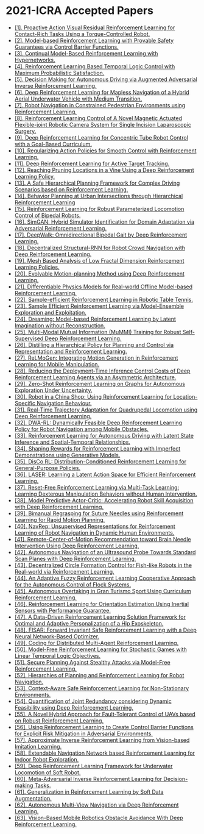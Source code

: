 # 2021-ICRA Accepted Papers

 - [[1]. Proactive Action Visual Residual Reinforcement Learning for Contact-Rich Tasks Using a Torque-Controlled Robot.](https://doi.org/10.1109/ICRA48506.2021.9561162)
 - [[2]. Model-based Reinforcement Learning with Provable Safety Guarantees via Control Barrier Functions.](https://doi.org/10.1109/ICRA48506.2021.9561253)
 - [[3]. Continual Model-Based Reinforcement Learning with Hypernetworks.](https://doi.org/10.1109/ICRA48506.2021.9560793)
 - [[4]. Reinforcement Learning Based Temporal Logic Control with Maximum Probabilistic Satisfaction.](https://doi.org/10.1109/ICRA48506.2021.9561903)
 - [[5]. Decision Making for Autonomous Driving via Augmented Adversarial Inverse Reinforcement Learning.](https://doi.org/10.1109/ICRA48506.2021.9560907)
 - [[6]. Deep Reinforcement Learning for Mapless Navigation of a Hybrid Aerial Underwater Vehicle with Medium Transition.](https://doi.org/10.1109/ICRA48506.2021.9561188)
 - [[7]. Robot Navigation in Constrained Pedestrian Environments using Reinforcement Learning.](https://doi.org/10.1109/ICRA48506.2021.9560893)
 - [[8]. Reinforcement Learning Control of A Novel Magnetic Actuated Flexible-joint Robotic Camera System for Single Incision Laparoscopic Surgery.](https://doi.org/10.1109/ICRA48506.2021.9560927)
 - [[9]. Deep Reinforcement Learning for Concentric Tube Robot Control with a Goal-Based Curriculum.](https://doi.org/10.1109/ICRA48506.2021.9561620)
 - [[10]. Regularizing Action Policies for Smooth Control with Reinforcement Learning.](https://doi.org/10.1109/ICRA48506.2021.9561138)
 - [[11]. Deep Reinforcement Learning for Active Target Tracking.](https://doi.org/10.1109/ICRA48506.2021.9561258)
 - [[12]. Reaching Pruning Locations in a Vine Using a Deep Reinforcement Learning Policy.](https://doi.org/10.1109/ICRA48506.2021.9562075)
 - [[13]. A Safe Hierarchical Planning Framework for Complex Driving Scenarios based on Reinforcement Learning.](https://doi.org/10.1109/ICRA48506.2021.9561195)
 - [[14]. Behavior Planning at Urban Intersections through Hierarchical Reinforcement Learning](https://doi.org/10.1109/ICRA48506.2021.9561095)
 - [[15]. Reinforcement Learning for Robust Parameterized Locomotion Control of Bipedal Robots.](https://doi.org/10.1109/ICRA48506.2021.9560769)
 - [[16]. SimGAN: Hybrid Simulator Identification for Domain Adaptation via Adversarial Reinforcement Learning.](https://doi.org/10.1109/ICRA48506.2021.9561731)
 - [[17]. DeepWalk: Omnidirectional Bipedal Gait by Deep Reinforcement Learning.](https://doi.org/10.1109/ICRA48506.2021.9561717)
 - [[18]. Decentralized Structural-RNN for Robot Crowd Navigation with Deep Reinforcement Learning.](https://doi.org/10.1109/ICRA48506.2021.9561595)
 - [[19]. Mesh Based Analysis of Low Fractal Dimension Reinforcement Learning Policies.](https://doi.org/10.1109/ICRA48506.2021.9561874)
 - [[20]. Evolvable Motion-planning Method using Deep Reinforcement Learning.](https://doi.org/10.1109/ICRA48506.2021.9561602)
 - [[21]. Differentiable Physics Models for Real-world Offline Model-based Reinforcement Learning.](https://doi.org/10.1109/ICRA48506.2021.9561805)
 - [[22]. Sample-efficient Reinforcement Learning in Robotic Table Tennis.](https://doi.org/10.1109/ICRA48506.2021.9560764)
 - [[23]. Sample Efficient Reinforcement Learning via Model-Ensemble Exploration and Exploitation.](https://doi.org/10.1109/ICRA48506.2021.9561842)
 - [[24]. Dreaming: Model-based Reinforcement Learning by Latent Imagination without Reconstruction.](https://doi.org/10.1109/ICRA48506.2021.9560734)
 - [[25]. Multi-Modal Mutual Information (MuMMI) Training for Robust Self-Supervised Deep Reinforcement Learning.](https://doi.org/10.1109/ICRA48506.2021.9561187)
 - [[26]. Distilling a Hierarchical Policy for Planning and Control via Representation and Reinforcement Learning.](https://doi.org/10.1109/ICRA48506.2021.9561017)
 - [[27]. ReLMoGen: Integrating Motion Generation in Reinforcement Learning for Mobile Manipulation.](https://doi.org/10.1109/ICRA48506.2021.9561315)
 - [[28]. Reducing the Deployment-Time Inference Control Costs of Deep Reinforcement Learning Agents via an Asymmetric Architecture.](https://doi.org/10.1109/ICRA48506.2021.9562026)
 - [[29]. Zero-Shot Reinforcement Learning on Graphs for Autonomous Exploration Under Uncertainty.](https://doi.org/10.1109/ICRA48506.2021.9561917)
 - [[30]. Robot in a China Shop: Using Reinforcement Learning for Location-Specific Navigation Behaviour.](https://doi.org/10.1109/ICRA48506.2021.9561545)
 - [[31]. Real-Time Trajectory Adaptation for Quadrupedal Locomotion using Deep Reinforcement Learning.](https://doi.org/10.1109/ICRA48506.2021.9561639)
 - [[32]. DWA-RL: Dynamically Feasible Deep Reinforcement Learning Policy for Robot Navigation among Mobile Obstacles.](https://doi.org/10.1109/ICRA48506.2021.9561462)
 - [[33]. Reinforcement Learning for Autonomous Driving with Latent State Inference and Spatial-Temporal Relationships.](https://doi.org/10.1109/ICRA48506.2021.9562006)
 - [[34]. Shaping Rewards for Reinforcement Learning with Imperfect Demonstrations using Generative Models.](https://doi.org/10.1109/ICRA48506.2021.9561333)
 - [[35]. DisCo RL: Distribution-Conditioned Reinforcement Learning for General-Purpose Policies.](https://doi.org/10.1109/ICRA48506.2021.9561402)
 - [[36]. LASER: Learning a Latent Action Space for Efficient Reinforcement Learning.](https://doi.org/10.1109/ICRA48506.2021.9561232)
 - [[37]. Reset-Free Reinforcement Learning via Multi-Task Learning: Learning Dexterous Manipulation Behaviors without Human Intervention.](https://doi.org/10.1109/ICRA48506.2021.9561384)
 - [[38]. Model Predictive Actor-Critic: Accelerating Robot Skill Acquisition with Deep Reinforcement Learning.](https://doi.org/10.1109/ICRA48506.2021.9561298)
 - [[39]. Bimanual Regrasping for Suture Needles using Reinforcement Learning for Rapid Motion Planning.](https://doi.org/10.1109/ICRA48506.2021.9561673)
 - [[40]. NavRep: Unsupervised Representations for Reinforcement Learning of Robot Navigation in Dynamic Human Environments.](https://doi.org/10.1109/ICRA48506.2021.9560951)
 - [[41]. Remote-Center-of-Motion Recommendation toward Brain Needle Intervention Using Deep Reinforcement Learning.](https://doi.org/10.1109/ICRA48506.2021.9560747)
 - [[42]. Autonomous Navigation of an Ultrasound Probe Towards Standard Scan Planes with Deep Reinforcement Learning.](https://doi.org/10.1109/ICRA48506.2021.9561295)
 - [[43]. Decentralized Circle Formation Control for Fish-like Robots in the Real-world via Reinforcement Learning.](https://doi.org/10.1109/ICRA48506.2021.9562019)
 - [[44]. An Adaptive Fuzzy Reinforcement Learning Cooperative Approach for the Autonomous Control of Flock Systems.](https://doi.org/10.1109/ICRA48506.2021.9561204)
 - [[45]. Autonomous Overtaking in Gran Turismo Sport Using Curriculum Reinforcement Learning.](https://doi.org/10.1109/ICRA48506.2021.9561049)
 - [[46]. Reinforcement Learning for Orientation Estimation Using Inertial Sensors with Performance Guarantee.](https://doi.org/10.1109/ICRA48506.2021.9561440)
 - [[47]. A Data-Driven Reinforcement Learning Solution Framework for Optimal and Adaptive Personalization of a Hip Exoskeleton.](https://doi.org/10.1109/ICRA48506.2021.9562062)
 - [[48]. FISAR: Forward Invariant Safe Reinforcement Learning with a Deep Neural Network-Based Optimizer.](https://doi.org/10.1109/ICRA48506.2021.9561147)
 - [[49]. Coding for Distributed Multi-Agent Reinforcement Learning.](https://doi.org/10.1109/ICRA48506.2021.9561645)
 - [[50]. Model-Free Reinforcement Learning for Stochastic Games with Linear Temporal Logic Objectives.](https://doi.org/10.1109/ICRA48506.2021.9561989)
 - [[51]. Secure Planning Against Stealthy Attacks via Model-Free Reinforcement Learning.](https://doi.org/10.1109/ICRA48506.2021.9560940)
 - [[52]. Hierarchies of Planning and Reinforcement Learning for Robot Navigation.](https://doi.org/10.1109/ICRA48506.2021.9561151)
 - [[53]. Context-Aware Safe Reinforcement Learning for Non-Stationary Environments.](https://doi.org/10.1109/ICRA48506.2021.9561593)
 - [[54]. Quantification of Joint Redundancy considering Dynamic Feasibility using Deep Reinforcement Learning.](https://doi.org/10.1109/ICRA48506.2021.9561048)
 - [[55]. A Novel Hybrid Approach for Fault-Tolerant Control of UAVs based on Robust Reinforcement Learning.](https://doi.org/10.1109/ICRA48506.2021.9562097)
 - [[56]. Using Reinforcement Learning to Create Control Barrier Functions for Explicit Risk Mitigation in Adversarial Environments.](https://doi.org/10.1109/ICRA48506.2021.9561853)
 - [[57]. Approximate Inverse Reinforcement Learning from Vision-based Imitation Learning.](https://doi.org/10.1109/ICRA48506.2021.9560916)
 - [[58]. Extendable Navigation Network based Reinforcement Learning for Indoor Robot Exploration.](https://doi.org/10.1109/ICRA48506.2021.9561040)
 - [[59]. Deep Reinforcement Learning Framework for Underwater Locomotion of Soft Robot.](https://doi.org/10.1109/ICRA48506.2021.9561145)
 - [[60]. Meta-Adversarial Inverse Reinforcement Learning for Decision-making Tasks.](https://doi.org/10.1109/ICRA48506.2021.9561330)
 - [[61]. Generalization in Reinforcement Learning by Soft Data Augmentation.](https://doi.org/10.1109/ICRA48506.2021.9561103)
 - [[62]. Autonomous Multi-View Navigation via Deep Reinforcement Learning.](https://doi.org/10.1109/ICRA48506.2021.9561631)
 - [[63]. Vision-Based Mobile Robotics Obstacle Avoidance With Deep Reinforcement Learning.](https://doi.org/10.1109/ICRA48506.2021.9560787)
